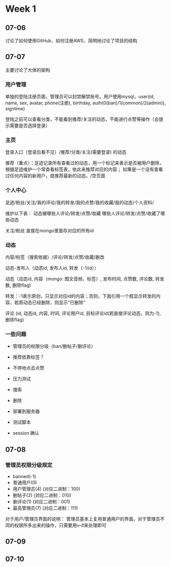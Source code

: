 # Week 1

## 07-06

讨论了如何使用GitHub、如何注册AWS、简明地讨论了项目的结构

## 07-07

主要讨论了大体的架构

### 用户管理

单独的登陆注册页面，管理员可以封禁解禁账号。用户使用mysql，user(id, name, sex, avatar, phone(注册), birthday, auth(0(ban)/1(common)/2(admin)), signtime)

登陆之前可以查看分类，不能看到推荐/关注的动态，不能进行点赞等操作（会提示需要是否选择登录）

### 主页

登录入口（登录后看不见）/推荐/分类/关注(需要登录) 的动态

推荐（重点）：足迹记录所有查看过的动态，用一个标记来表示是否被用户删除，根据足迹维护一个常查看标签表，依此来推荐对应的内容；
如果是一个没有查看过任何内容的新用户，就推荐最新的动态。/空页面

### 个人中心

足迹/粉丝/关注/我的评论/我的转发/我的点赞/我的收藏/我的动态/个人资料/

维护以下表：
动态被哪些人评论/转发/点赞/收藏
哪些人评论/转发/点赞/收藏了哪些动态

关注/粉丝 直接在mongo里面存对应的所有id

### 动态

内容/标签（搜索依据）/评论/转发/点赞/收藏/删改

动态-发布人（动态id, 发布人id, 转发（-1/id））

动态（动态id, 内容（mongo: 图文音频，标签）, 发布时间, 点赞数, 评论数, 转发数, 删除flag)

转发：-1表示原创，只显示对应id的内容；否则，下面引用一个框显示转发的内容，若原动态已经删除，则显示“已删除”

评论 (id, 动态id, 内容, 时间, 评论用户id, 目标评论id(若直接评论动态，则为-1), 删除flag)

### 一些问题

- 管理员的权限分级（ban/删帖子/删评论）

- 推荐依靠标签？

- 不停地点击点赞

- 压力测试

- 搜索

- 删除

- 部署到服务器

- 测试脚本

- session 确认

## 07-08

### 管理员权限分级规定

- banned(-1)
- 普通用户(0)
- 用户管理员(4) (对应二进制：100)
- 删帖子(2) (对应二进制：010)
- 删评论(1) (对应二进制：001)
- 最高管理员(7) (对应二进制：111)

对于用户/管理员界面的说明： 管理员基本上复用普通用户的界面，对于管理员不同的权限所多出来的操作，只需要用v-if来处理即可

## 07-09

## 07-10
